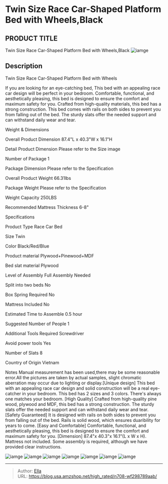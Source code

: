 # Twin Size Race Car-Shaped Platform Bed with Wheels,Black


## PRODUCT TITLE 

Twin Size Race Car-Shaped Platform Bed with Wheels,Black
![iamge](https://b2bfiles1.gigab2b.cn/image/wkseller/28/20230309_c8faa2bf099c5f1849c784eb02f8cdde.jpg)

## Description

Twin Size Race Car-Shaped Platform Bed with Wheels

If you are looking for an eye-catching bed, This bed with an appealing race car design will be perfect in your bedroom. Comfortable, functional, and aesthetically pleasing, this bed is designed to ensure the comfort and maximum safety for you. Crafted from high-quality materials, this bed has a strong construction. This bed comes with rails on both sides to prevent you from falling out of the bed. The sturdy slats offer the needed support and can withstand daily wear and tear.




Weight &amp; Dimensions




Overall Product Dimension
87.4&#34;L x 40.3&#34;W x 16.1&#34;H


Detail Product Dimension
Please refer to the Size image


Number of Package
1


Package Dimension
Please refer to the Specification


Overall Product Weight
66.31lbs


Package Weight
Please refer to the Specification


Weight Capacity
250LBS


Recommended Mattress Thickness
6-8&#34;






Specifications




Product Type
Race Car Bed


Size
Twin


Color
Black/Red/Blue


Product material
Plywood&#43;Pinewood&#43;MDF


Bed slat material
Plywood


Level of Assembly
Full Assembly Needed


Split into two beds
No


Box Spring Required
No


Mattress Included
No


Estimated Time to Assemble
0.5 hour


Suggested Number of People
1


Additional Tools Required
Screwdriver


Avoid power tools
Yes


Number of Slats
8


Country of Origin
Vietnam


Notes
Manual measurement has been used,there may be some reasonable error.All the pictures are taken by actual samples, slight chromatic aberration may occur due to lighting or display.[Unique design] This bed with an appealing race car design and solid construction will be a real eye-catcher in your bedroom. This bed has 2 sizes and 3 colors. There&#39;s always one matches your bedroom.
[High Quality] Crafted from high-quality pine wood, plywood and MDF, this bed has a strong construction. The sturdy slats offer the needed support and can withstand daily wear and tear.
[Safety Guaranteed] It is designed with rails on both sides to prevent you from falling out of the bed. Rails is solid wood, which ensures duaribility for years to come.
[Easy and Comfortable] Comfortable, functional, and aesthetically pleasing, this bed is designed to ensure the comfort and maximum safety for you.
[Dimension] 87.4&#34;x 40.3&#34;x 16.1&#34;(L x W x H). Mattress not included. Some assembly is required, although we have provided clear instructions.






![iamge](https://b2bfiles1.gigab2b.cn/image/wkseller/28/20230309_5a1598ec983495a553a2dd06568a9197.jpg)
![iamge](https://b2bfiles1.gigab2b.cn/image/wkseller/28/20230309_d09ea63ec11a177b0a89d28d0f946ccb.jpg)
![iamge](https://b2bfiles1.gigab2b.cn/image/wkseller/28/20230309_0a1f723366af6a5c31c0a81f88570a75.jpg)
![iamge](https://b2bfiles1.gigab2b.cn/image/wkseller/28/20230309_3c8b453a561f2aaf2eaa932a587358c5.jpg)
![iamge](https://b2bfiles1.gigab2b.cn/image/wkseller/28/20230309_ab79a974657c5d2b7a2641ad67e6f9ee.jpg)
![iamge](https://b2bfiles1.gigab2b.cn/image/wkseller/28/20230309_77a0087cb26afb9a22a51227f5370485.jpg)
![iamge](https://b2bfiles1.gigab2b.cn/image/wkseller/28/20230309_636245eff075fb5d05a9245b862f37f2.jpg)


---

> Author: [Ella](https://blog.usa.amzshop.net/)  
> URL: https://blog.usa.amzshop.net/high_rated/n708-wf298789aab/  

